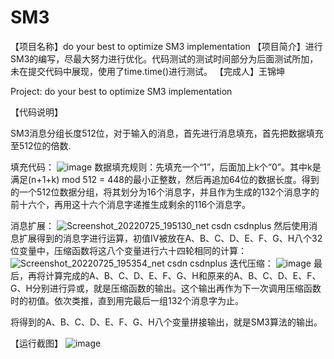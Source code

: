 # SM3
【项目名称】do your best to optimize SM3 implementation
【项目简介】进行SM3的编写，尽最大努力进行优化。代码测试的测试时间部分为后面测试所加，未在提交代码中展现，使用了time.time()进行测试。
【完成人】王锦坤

Project: do your best to optimize SM3 implementation

【代码说明】

SM3消息分组长度512位，对于输入的消息，首先进行消息填充，首先把数据填充至512位的倍数.

填充代码：
![image](https://user-images.githubusercontent.com/105579212/180774242-89fa11d6-442f-4c6a-89f2-f945c3285d47.png)
数据填充规则：先填充一个“1”，后面加上k个“0”。其中k是满足(n+1+k) mod 512 = 448的最小正整数，然后再追加64位的数据长度。得到的一个512位数据分组，将其划分为16个消息字，并且作为生成的132个消息字的前十六个，再用这十六个消息字递推生成剩余的116个消息字。

消息扩展：
![Screenshot_20220725_195130_net csdn csdnplus](https://user-images.githubusercontent.com/105579212/180771633-c0769ace-990c-4599-989e-0b61c1243081.png)
然后使用消息扩展得到的消息字进行运算，初值IV被放在A、B、C、D、E、F、G、H八个32位变量中，压缩函数将这八个变量进行六十四轮相同的计算：
![Screenshot_20220725_195354_net csdn csdnplus](https://user-images.githubusercontent.com/105579212/180772383-5b573673-5726-4d6b-8802-1c4d7a7227a3.png)
迭代压缩：
![image](https://user-images.githubusercontent.com/105579212/180774869-5179fbde-f117-46dc-a5b6-259f36092f6d.png)
最后，再将计算完成的A、B、C、D、E、F、G、H和原来的A、B、C、D、E、F、G、H分别进行异或，就是压缩函数的输出。这个输出再作为下一次调用压缩函数时的初值。依次类推，直到用完最后一组132个消息字为止。

将得到的A、B、C、D、E、F、G、H八个变量拼接输出，就是SM3算法的输出。

【运行截图】
![image](https://user-images.githubusercontent.com/105579212/180767391-49797233-701e-4310-b31e-fb1505ab24cd.png)
